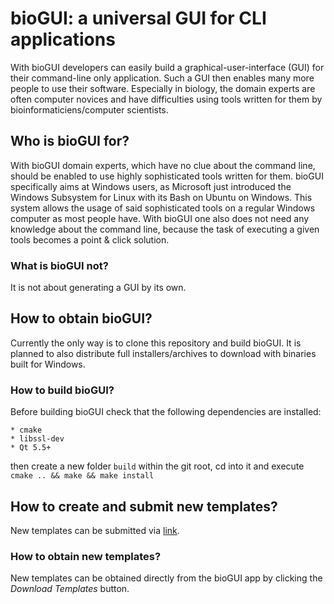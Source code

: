 # bioGUI: a universal GUI for CLI applications

With bioGUI developers can easily build a graphical-user-interface (GUI) for their command-line only application.
Such a GUI then enables many more people to use their software.
Especially in biology, the domain experts are often computer novices and have difficulties using tools written for them by bioinformaticiens/computer scientists.

## Who is bioGUI for?

With bioGUI domain experts, which have no clue about the command line, should be enabled to use highly sophisticated tools written for them.
bioGUI specifically aims at Windows users, as Microsoft just introduced the Windows Subsystem for Linux with its Bash on Ubuntu on Windows.
This system allows the usage of said sophisticated tools on a regular Windows computer as most people have.
With bioGUI one also does not need any knowledge about the command line, because the task of executing a given tools becomes a point & click solution.

### What is bioGUI not?

It is not about generating a GUI by its own.

## How to obtain bioGUI?

Currently the only way is to clone this repository and build bioGUI.
It is planned to also distribute full installers/archives to download with binaries built for Windows.

### How to build bioGUI?

Before building bioGUI check that the following dependencies are installed:

	* cmake
	* libssl-dev
	* Qt 5.5+
	
then create a new folder `build` within the git root, cd into it and execute `cmake .. && make && make install`

## How to create and submit new templates?

New templates can be submitted via [link](https://services.bio.ifi.lmu.de/biogui).

### How to obtain new templates?

New templates can be obtained directly from the bioGUI app by clicking the _Download Templates_ button.